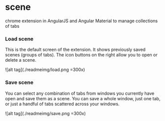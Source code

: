 # scene
chrome extension in AngularJS and Angular Material to manage collections of tabs



### Load scene

This is the default screen of the extension.  It shows previously saved scenes (groups of tabs).
The icon buttons on the right allow you to open or delete a scene.

![alt tag](./readmeimg/load.png =300x)




### Save scene

You can select any combination of tabs from windows you currently have open and save them as a scene.
You can save a whole window, just one tab, or just a handful of tabs scattered across your windows.

![alt tag](./readmeimg/save.png =300x)
